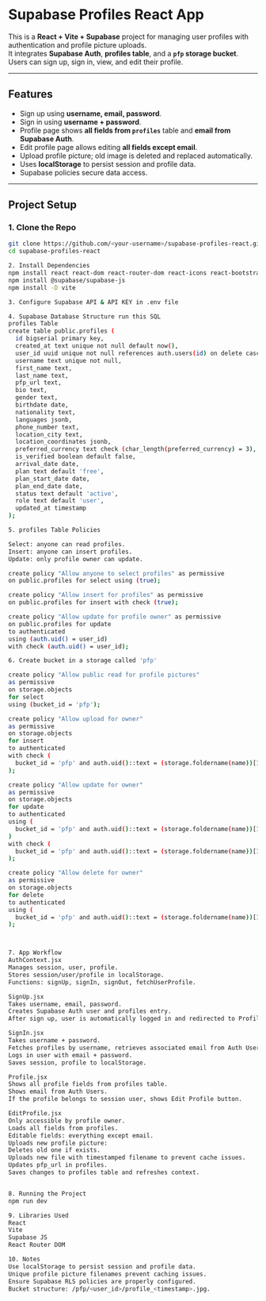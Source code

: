 # Supabase Profiles React App

This is a **React + Vite + Supabase** project for managing user profiles with authentication and profile picture uploads.  
It integrates **Supabase Auth**, **profiles table**, and a **`pfp` storage bucket**. Users can sign up, sign in, view, and edit their profile.

---

## Features

- Sign up using **username, email, password**.
- Sign in using **username + password**.
- Profile page shows **all fields from `profiles`** table and **email from Supabase Auth**.
- Edit profile page allows editing **all fields except email**.
- Upload profile picture; old image is deleted and replaced automatically.
- Uses **localStorage** to persist session and profile data.
- Supabase policies secure data access.

---

## Project Setup

### 1. Clone the Repo

```bash
git clone https://github.com/<your-username>/supabase-profiles-react.git
cd supabase-profiles-react

2. Install Dependencies
npm install react react-dom react-router-dom react-icons react-bootstrap bootstrap
npm install @supabase/supabase-js
npm install -D vite

3. Configure Supabase API & API KEY in .env file

4. Supabase Database Structure run this SQL
profiles Table
create table public.profiles (
  id bigserial primary key,
  created_at text unique not null default now(),
  user_id uuid unique not null references auth.users(id) on delete cascade,
  username text unique not null,
  first_name text,
  last_name text,
  pfp_url text,
  bio text,
  gender text,
  birthdate date,
  nationality text,
  languages jsonb,
  phone_number text,
  location_city text,
  location_coordinates jsonb,
  preferred_currency text check (char_length(preferred_currency) = 3),
  is_verified boolean default false,
  arrival_date date,
  plan text default 'free',
  plan_start_date date,
  plan_end_date date,
  status text default 'active',
  role text default 'user',
  updated_at timestamp
);

5. profiles Table Policies

Select: anyone can read profiles.
Insert: anyone can insert profiles.
Update: only profile owner can update.

create policy "Allow anyone to select profiles" as permissive
on public.profiles for select using (true);

create policy "Allow insert for profiles" as permissive
on public.profiles for insert with check (true);

create policy "Allow update for profile owner" as permissive
on public.profiles for update
to authenticated
using (auth.uid() = user_id)
with check (auth.uid() = user_id);

6. Create bucket in a storage called 'pfp'

create policy "Allow public read for profile pictures"
as permissive
on storage.objects
for select
using (bucket_id = 'pfp');

create policy "Allow upload for owner"
as permissive
on storage.objects
for insert
to authenticated
with check (
  bucket_id = 'pfp' and auth.uid()::text = (storage.foldername(name))[1]
);

create policy "Allow update for owner"
as permissive
on storage.objects
for update
to authenticated
using (
  bucket_id = 'pfp' and auth.uid()::text = (storage.foldername(name))[1]
)
with check (
  bucket_id = 'pfp' and auth.uid()::text = (storage.foldername(name))[1]
);

create policy "Allow delete for owner"
as permissive
on storage.objects
for delete
to authenticated
using (
  bucket_id = 'pfp' and auth.uid()::text = (storage.foldername(name))[1]
);



7. App Workflow
AuthContext.jsx
Manages session, user, profile.
Stores session/user/profile in localStorage.
Functions: signUp, signIn, signOut, fetchUserProfile.

SignUp.jsx
Takes username, email, password.
Creates Supabase Auth user and profiles entry.
After sign up, user is automatically logged in and redirected to Profile page.

SignIn.jsx
Takes username + password.
Fetches profiles by username, retrieves associated email from Auth Users.
Logs in user with email + password.
Saves session, profile to localStorage.

Profile.jsx
Shows all profile fields from profiles table.
Shows email from Auth Users.
If the profile belongs to session user, shows Edit Profile button.

EditProfile.jsx
Only accessible by profile owner.
Loads all fields from profiles.
Editable fields: everything except email.
Uploads new profile picture:
Deletes old one if exists.
Uploads new file with timestamped filename to prevent cache issues.
Updates pfp_url in profiles.
Saves changes to profiles table and refreshes context.


8. Running the Project
npm run dev

9. Libraries Used
React
Vite
Supabase JS
React Router DOM

10. Notes
Use localStorage to persist session and profile data.
Unique profile picture filenames prevent caching issues.
Ensure Supabase RLS policies are properly configured.
Bucket structure: /pfp/<user_id>/profile_<timestamp>.jpg.

